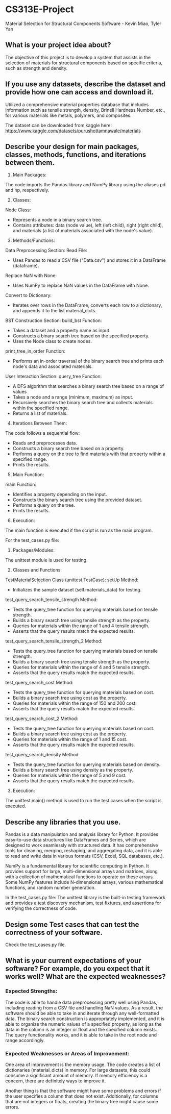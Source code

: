 # CS313E-Project

Material Selection for Structural Components Software - Kevin Miao, Tyler Yan

## What is your project idea about?

The objective of this project is to develop a system that assists in the selection of materials for structural components based on specific criteria, such as strength and density.

## If you use any datasets, describe the dataset and provide how one can access and download it.

Utilized a comprehensive material properties database that includes information such as tensile strength, density, Brinell Hardness Number, etc., for various materials like metals, polymers, and composites.

The dataset can be downloaded from kaggle here: https://www.kaggle.com/datasets/purushottamnawale/materials

## Describe your design for main packages, classes, methods, functions, and iterations between them.

1. Main Packages:

The code imports the Pandas library and NumPy library using the aliases pd and np, respectively.

2. Classes:

Node Class:
- Represents a node in a binary search tree.
- Contains attributes: data (node value), left (left child), right (right child), and materials (a list of materials associated with the node's value).

3. Methods/Functions:

Data Preprocessing Section:
Read File:
- Uses Pandas to read a CSV file ("Data.csv") and stores it in a DataFrame (dataframe).

Replace NaN with None:
- Uses NumPy to replace NaN values in the DataFrame with None.

Convert to Dictionary:
- Iterates over rows in the DataFrame, converts each row to a dictionary, and appends it to the list material_dicts.

BST Construction Section:
build_bst Function:
- Takes a dataset and a property name as input.
- Constructs a binary search tree based on the specified property.
- Uses the Node class to create nodes.

print_tree_in_order Function:
- Performs an in-order traversal of the binary search tree and prints each node's data and associated materials.

User Interaction Section:
query_tree Function:
- A DFS algorithm that searches a binary search tree based on a range of values
- Takes a node and a range (minimum, maximum) as input.
- Recursively searches the binary search tree and collects materials within the specified range.
- Returns a list of materials.

4. Iterations Between Them:

The code follows a sequential flow:
- Reads and preprocesses data.
- Constructs a binary search tree based on a property.
- Performs a query on the tree to find materials with that property within a specified range.
- Prints the results.
5. Main Function:

main Function:
- Identifies a property depending on the input.
- Constructs the binary search tree using the provided dataset.
- Performs a query on the tree.
- Prints the results.
6. Execution:

The main function is executed if the script is run as the main program.

For the test_cases.py file:

1. Packages/Modules:

The unittest module is used for testing.

2. Classes and Functions:

TestMaterialSelection Class (unittest.TestCase):
setUp Method:
- Initializes the sample dataset (self.materials_data) for testing.

test_query_search_tensile_strength Method:
- Tests the query_tree function for querying materials based on tensile strength.
- Builds a binary search tree using tensile strength as the property.
- Queries for materials within the range of 1 and 4 tensile strength.
- Asserts that the query results match the expected results.

test_query_search_tensile_strength_2 Method:
- Tests the query_tree function for querying materials based on tensile strength.
- Builds a binary search tree using tensile strength as the property.
- Queries for materials within the range of 4 and 5 tensile strength.
- Asserts that the query results match the expected results.

test_query_search_cost Method:
- Tests the query_tree function for querying materials based on cost.
- Builds a binary search tree using cost as the property.
- Queries for materials within the range of 150 and 200 cost.
- Asserts that the query results match the expected results.

test_query_search_cost_2 Method: 
- Tests the query_tree function for querying materials based on cost.
- Builds a binary search tree using cost as the property.
- Queries for materials within the range of 1 and 15 cost.
- Asserts that the query results match the expected results.

test_query_search_density Method
- Tests the query_tree function for querying materials based on density.
- Builds a binary search tree using density as the property.
- Queries for materials within the range of 5 and 9 cost.
- Asserts that the query results match the expected results.

3. Execution:

The unittest.main() method is used to run the test cases when the script is executed.

## Describe any libraries that you use.

Pandas is a data manipulation and analysis library for Python. It provides easy-to-use data structures like DataFrames and Series, which are designed to work seamlessly with structured data. It has comprehensive tools for cleaning, merging, reshaping, and aggregating data, and it is able to read and write data in various formats (CSV, Excel, SQL databases, etc.).

NumPy is a fundamental library for scientific computing in Python. It provides support for large, multi-dimensional arrays and matrices, along with a collection of mathematical functions to operate on these arrays. Some NumPy features include N-dimensional arrays, various mathematical functions, and random number generation.

In the test_cases.py file: The unittest library is the built-in testing framework and provides a test discovery mechanism, test fixtures, and assertions for verifying the correctness of code.

## Design some Test cases that can test the correctness of your software.

Check the test_cases.py file.

## What is your current expectations of your software? For example, do you expect that it works well? What are the expected weaknesses?

### Expected Strengths:

The code is able to handle data preprocessing pretty well using Pandas, including reading from a CSV file and handling NaN values. As a result, the software should be able to take in and iterate through any well-formatted data. The binary search construction is appropriately implemented, and it is able to organize the numeric values of a specified property, as long as the data in the column is an integer or float and the specified column exists. The query functionality works, and it is able to take in the root node and range accordingly.

### Expected Weaknesses or Areas of Improvement:

One area of improvement is the memory usage. The code creates a list of dictionaries (material_dicts) in memory. For large datasets, this could consume a significant amount of memory. If memory efficiency is a concern, there are definitely ways to improve it.

Another thing is that the software might have some problems and errors if the user specifies a column that does not exist. Additionally, for columns that are not integers or floats, creating the binary tree might cause some errors.